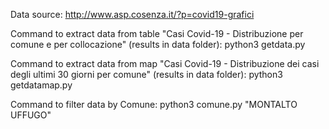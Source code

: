 Data source:
http://www.asp.cosenza.it/?p=covid19-grafici

Command to extract data from table "Casi Covid-19 - Distribuzione per comune e per collocazione" (results in data folder):
python3 getdata.py

Command to extract data from map "Casi Covid-19 - Distribuzione dei casi degli ultimi 30 giorni per comune" (results in data folder):
python3 getdatamap.py

Command to filter data by Comune:
python3 comune.py "MONTALTO UFFUGO"
